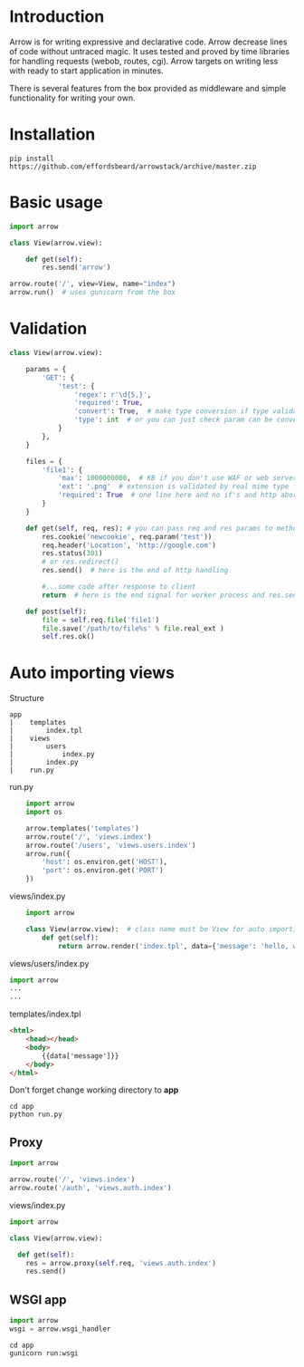 # Introduction

Arrow is for writing expressive and declarative code. Arrow decrease lines of code without untraced magic. It uses tested and proved by time libraries for handling requests (webob, routes, cgi). Arrow targets on writing less with ready to start application in minutes.

There is several features from the box provided as middleware and simple functionality for writing your own.

# Installation

```shell
pip install https://github.com/effordsbeard/arrowstack/archive/master.zip
```

# Basic usage

```python
import arrow

class View(arrow.view):

    def get(self):
        res.send('arrow')

arrow.route('/', view=View, name="index")
arrow.run()  # uses gunicorn from the box
```

# Validation

```python
class View(arrow.view):

    params = {
        'GET': {
            'test': {
                'regex': r'\d{5,}',
                'required': True,
                'convert': True,  # make type conversion if type validation is on
                'type': int  # or you can just check param can be converted
            }
        },
    }

    files = {
        'file1': {
            'max': 1000000000,  # KB if you don't use WAF or web server limits
            'ext': '.png'  # extension is validated by real mime type from binary data,
            'required': True  # one line here and no if's and http aborting
        }
    }

    def get(self, req, res): # you can pass req and res params to method or get them via self.req and self.res
        res.cookie('newcookie', req.param('test'))
        req.header('Location', 'http://google.com')
        res.status(301)
        # or res.redirect()
        res.send()  # here is the end of http handling

        #...some code after response to client
        return  # here is the end signal for worker process and res.send() if if was not called before

    def post(self):
        file = self.req.file('file1')
        file.save('/path/to/file%s' % file.real_ext )
        self.res.ok()
```

# Auto importing views

Structure
```
app
|    templates
|        index.tpl
|    views
|        users
|            index.py
|        index.py
|    run.py
```
run.py
```python
    import arrow
    import os

    arrow.templates('templates')
    arrow.route('/', 'views.index')
    arrow.route('/users', 'views.users.index')
    arrow.run({
        'host': os.environ.get('HOST'),
        'port': os.environ.get('PORT')
    })
```

views/index.py
```python
    import arrow

    class View(arrow.view):  # class name must be View for auto importinh
        def get(self):
            return arrow.render('index.tpl', data={'message': 'hello, world'})  # uses tequilla template engine
```

views/users/index.py
```python
import arrow
...
...
```

templates/index.tpl
```html
<html>
    <head></head>
    <body>
        {{data['message']}}
    </body>
</html>
```

Don't forget change working directory to **app**
```shell
cd app
python run.py
```

## Proxy

```python
import arrow

arrow.route('/', 'views.index')
arrow.route('/auth', 'views.auth.index')
```

views/index.py
```python
import arrow

class View(arrow.view):

  def get(self):
    res = arrow.proxy(self.req, 'views.auth.index')
    res.send()
```


## WSGI app

```python
import arrow
wsgi = arrow.wsgi_handler
```

```shell
cd app
gunicorn run:wsgi
```
